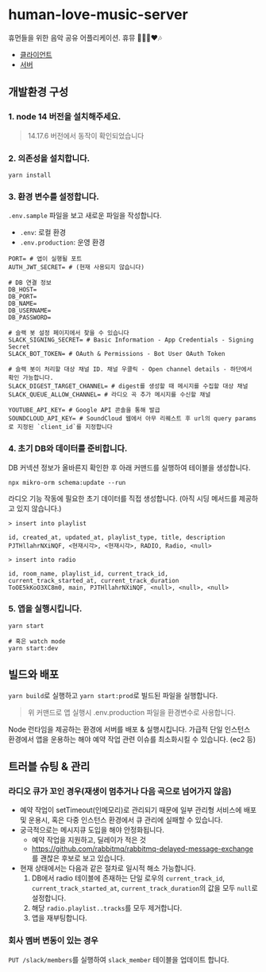 # human-love-music-server

휴먼들을 위한 음악 공유 어플리케이션. 휴뮤 🧑‍🤝‍🧑❤️🎶

- [클라이언트](https://github.com/humanscape/human-love-music-client)
- [서버](https://github.com/humanscape/human-love-music-server)

## 개발환경 구성

### 1. node 14 버전을 설치해주세요.

> 14.17.6 버전에서 동작이 확인되었습니다

### 2. 의존성을 설치합니다.

```
yarn install
```

### 3. 환경 변수를 설정합니다.

`.env.sample` 파일을 보고 새로운 파일을 작성합니다.

- `.env`: 로컬 환경
- `.env.production`: 운영 환경

```
PORT= # 앱이 실행될 포트
AUTH_JWT_SECRET= # (현재 사용되지 않습니다)

# DB 연결 정보
DB_HOST=
DB_PORT=
DB_NAME=
DB_USERNAME=
DB_PASSWORD=

# 슬랙 봇 설정 페이지에서 찾을 수 있습니다
SLACK_SIGNING_SECRET= # Basic Information - App Credentials - Signing Secret
SLACK_BOT_TOKEN= # OAuth & Permissions - Bot User OAuth Token

# 슬랙 봇이 처리할 대상 채널 ID. 채널 우클릭 - Open channel details - 하단에서 확인 가능합니다.
SLACK_DIGEST_TARGET_CHANNEL= # digest를 생성할 때 메시지를 수집할 대상 채널
SLACK_QUEUE_ALLOW_CHANNEL= # 라디오 곡 추가 메시지를 수신할 채널

YOUTUBE_API_KEY= # Google API 콘솔을 통해 발급
SOUNDCLOUD_API_KEY= # SoundCloud 웹에서 아무 리퀘스트 후 url의 query params로 지정된 `client_id`를 지정합니다
```

### 4. 초기 DB와 데이터를 준비합니다.

DB 커넥션 정보가 올바른지 확인한 후 아래 커맨드를 실행하여 테이블을 생성합니다.

```
npx mikro-orm schema:update --run
```

라디오 기능 작동에 필요한 초기 데이터를 직접 생성합니다. (아직 시딩 메서드를 제공하고 있지 않습니다.)

```
> insert into playlist

id, created_at, updated_at, playlist_type, title, description
PJTHllahrNXiNQF, <현재시각>, <현재시각>, RADIO, Radio, <null>

> insert into radio

id, room_name, playlist_id, current_track_id, current_track_started_at, current_track_duration
ToOE5kKoO3XC8m0, main, PJTHllahrNXiNQF, <null>, <null>, <null>
```

### 5. 앱을 실행시킵니다.

```
yarn start

# 혹은 watch mode
yarn start:dev
```

## 빌드와 배포

`yarn build`로 실행하고 `yarn start:prod`로 빌드된 파일을 실행합니다.

> 위 커맨드로 앱 실행시 .env.production 파일을 환경변수로 사용합니다.

Node 런타임을 제공하는 환경에 서버를 배포 & 실행시킵니다.
가급적 단일 인스턴스 환경에서 앱을 운용하는 해야 예약 작업 관련 이슈를 최소화시킬 수 있습니다. (ec2 등)

## 트러블 슈팅 & 관리

### 라디오 큐가 꼬인 경우(재생이 멈추거나 다음 곡으로 넘어가지 않음)

- 예약 작업이 setTimeout(인메모리)로 관리되기 때문에 일부 관리형 서비스에 배포 및 운용시, 혹은 다중 인스턴스 환경에서 큐 관리에 실패할 수 있습니다.
- 궁극적으로는 메시지큐 도입을 해야 안정화됩니다.
  - 예약 작업을 지원하고, 딜레이가 적은 것
  - https://github.com/rabbitmq/rabbitmq-delayed-message-exchange 를 괜찮은 후보로 보고 있습니다.
- 현재 상태에서는 다음과 같은 절차로 일시적 해소 가능합니다.
  1. DB에서 radio 테이블에 존재하는 단일 로우의 `current_track_id`, `current_track_started_at`, `current_track_duration`의 값을 모두 `null`로 설정합니다.
  1. 해당 `radio.playlist..tracks`를 모두 제거합니다.
  1. 앱을 재부팅합니다.

### 회사 멤버 변동이 있는 경우

`PUT /slack/members`를 실행하여 `slack_member` 테이블을 업데이트 합니다.
